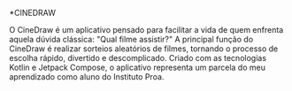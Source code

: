 *CINEDRAW

O CineDraw é um aplicativo pensado para facilitar a vida de quem enfrenta aquela dúvida clássica: "Qual filme assistir?" A principal função do CineDraw é realizar sorteios aleatórios de filmes, tornando o processo de escolha rápido, divertido e descomplicado. Criado com as tecnologias Kotlin e Jetpack Compose, o aplicativo representa um parcela do meu aprendizado como aluno do Instituto Proa.

